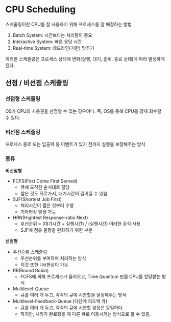 # **CPU Scheduling**

스케줄링이란 CPU를 잘 사용하기 위해 프로세스를 잘 배정하는 방법

1. Batch System: 시간보다는 처리량이 중요
2. Interactive System: 빠른 응답 시간
3. Real-time System: 데드라인(기한) 맞추기

이러한 스케줄링은 프로세스 상태에 변화(실행, 대기, 준비, 종료 상태)에 따라 발생하게 된다.

## 선점 / 비선점 스케줄링

### 선점형 스케줄링

OS가 CPU의 사용권을 선점할 수 있는 경우이다. 즉, OS를 통해 CPU를 강제 회수할 수 있다.

### 비선점 스케줄링

프로세스 종료 또는 입출력 등 이벤트가 있기 전까지 실행을 보장해주는 방식

### 종류

**비선점형**

- FCFS(First Come First Served)
    - 큐에 도착한 순서대로 할당
    - 짧은 것도 뒤로가서, 대기시간이 길어질 수 있음
- SJF(Shortest Job First)
    - 처리시간이 짧은 것부터 수행
    - 기아현상 발생 가능
- HRN(Hightest Response-ratio Next)
    - 우선순위 = (대기시간 + 실행시간) / (실행시간) 이러한 공식 사용
    - SJF에 점유 불평을 완화하기 위한 부분

**선점형**

- 우선순위 스케줄링
    - 우선순위를 부여하여 처리하는 방식
    - 이것 또한 `기아`현상이 가능
- RR(Round Robin)
    - FCFS에 의해 프로세스가 들어오고, Time Quantum 만큼 CPU를 할당받는 방식
- Multilevel-Queue
    - 큐를 여러 개 두고, 각각의 큐에 시분할을 설정해주는 방식
- Multilevel-Feedback-Queue (다단계 피드백 큐)
    - 큐를 여러 개 두고, 각각의 큐에 시분할 설정은 동일하다.
    - 하지만, 처리가 완료됐을 때 다른 큐로 이동시키는 방식으로 할 수 있음.